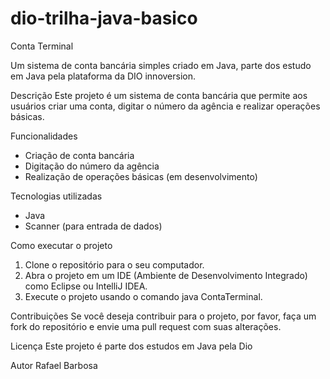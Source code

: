 # dio-trilha-java-basico
Conta Terminal

Um sistema de conta bancária simples criado em Java, parte dos estudo em Java pela plataforma da DIO innoversion.

Descrição
Este projeto é um sistema de conta bancária que permite aos usuários criar uma conta, digitar o número da agência e realizar operações básicas.

Funcionalidades
- Criação de conta bancária
- Digitação do número da agência
- Realização de operações básicas (em desenvolvimento)

Tecnologias utilizadas
- Java
- Scanner (para entrada de dados)

Como executar o projeto
1. Clone o repositório para o seu computador.
2. Abra o projeto em um IDE (Ambiente de Desenvolvimento Integrado) como Eclipse ou IntelliJ IDEA.
3. Execute o projeto usando o comando java ContaTerminal.

Contribuições
Se você deseja contribuir para o projeto, por favor, faça um fork do repositório e envie uma pull request com suas alterações.

Licença
Este projeto é parte dos estudos em Java pela Dio

Autor
Rafael Barbosa 

